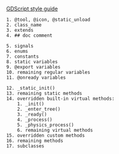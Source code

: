 [GDScript style guide](https://docs.godotengine.org/en/stable/tutorials/scripting/gdscript/gdscript_styleguide.html)
``` GDScript
1. @tool, @icon, @static_unload
2. class_name
3. extends
4. ## doc comment

5. signals
6. enums
7. constants
8. static variables
9. @export variables
10. remaining regular variables
11. @onready variables

12. _static_init()
13. remaining static methods
14. overridden built-in virtual methods:
	1. _init()
	2. _enter_tree()
	3. _ready()
	4. _process()
	5. _physics_process()
	6. remaining virtual methods
15. overridden custom methods
16. remaining methods
17. subclasses
```